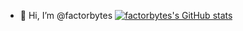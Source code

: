 - 👋 Hi, I’m @factorbytes
[![factorbytes's GitHub stats](https://github-readme-stats.vercel.app/api?username=factorbytes0)](https://github.com/anuraghazra/github-readme-stats)
<!---
factorbytes/factorbytes is a ✨ special ✨ repository because its `README.md` (this file) appears on your GitHub profile.
You can click the Preview link to take a look at your changes.
--->
